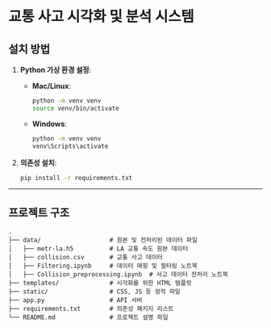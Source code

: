 # 교통 사고 시각화 및 분석 시스템

## 설치 방법

1. **Python 가상 환경 설정**:
    - **Mac/Linux**:
      ```bash
      python -m venv venv
      source venv/bin/activate
      ```
    - **Windows**:
      ```bash
      python -m venv venv
      venv\Scripts\activate
      ```

2. **의존성 설치**:
    ```bash
    pip install -r requirements.txt
    ```

---

## 프로젝트 구조
```plaintext
.
├── data/                   # 원본 및 전처리된 데이터 파일
│   ├── metr-la.h5          # LA 교통 속도 원본 데이터
│   ├── collision.csv       # 교통 사고 데이터
│   ├── Filtering.ipynb     # 데이터 매핑 및 필터링 노트북
│   ├── Collision_preprocessing.ipynb  # 사고 데이터 전처리 노트북
├── templates/              # 시각화를 위한 HTML 템플릿
├── static/                 # CSS, JS 등 정적 파일
├── app.py                  # API 서버
├── requirements.txt        # 의존성 패키지 리스트
└── README.md               # 프로젝트 설명 파일
